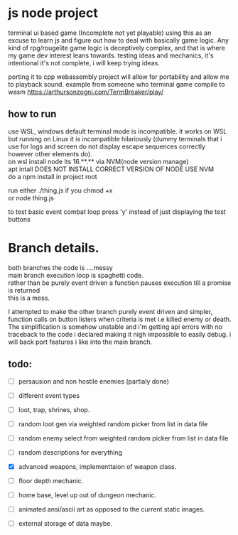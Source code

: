 # js node project
terminal ui based game (Incomplete not yet playable)
using this as an excuse to learn js and figure out how to deal with basically game logic.
Any kind of rpg/rougelite game logic is deceptively complex, and that is where my game dev interest leans towards.
testing ideas and mechanics, it's intentional it's not complete, i will keep trying ideas.

porting it to cpp webassembly project will allow for portability and allow me to playback sound.
example from someone who terminal game compile to wasm https://arthursonzogni.com/TermBreaker/play/


## how to run
use WSL, windows default terminal mode is incompatible.
it works on WSL but running on Linux it is incompatible hilariously (dummy terminals that i use for logs and screen do not display escape sequences correctly however other elements do). \
on wsl install node lts 16.\*\*.\*\* via NVM(node version manage) \
apt intall DOES NOT INSTALL CORRECT VERSION OF NODE USE NVM \
do a npm install in project root 

run either ./thing.js if you chmod +x \
or node thing.js 

to test basic event combat loop press 'y' instead of just displaying the test buttons 

# Branch details.
both branches the code is ....messy \
main branch execution loop is spaghetti code. \
rather than be purely event driven a function pauses execution till a promise is returned \
this is a mess. 

I attempted to make the other branch purely event driven and simpler, function calls on button listers when criteria is met i.e killed enemy or death.
The simplification is somehow unstable and i'm getting api errors with no traceback to the code i declared making it nigh impossible to easily debug.
i will back port features i like into the main branch.

## todo:
- [ ] persausion and non hostile enemies (partialy done)
- [ ] different event types
- [ ] loot, trap, shrines, shop.
- [ ] random loot gen via weighted random picker from list in data file
- [ ] random enemy select from weighted random picker from list in data file
- [ ] random descriptions for everything
- [x] advanced weapons, implementtaion of weapon class.
- [ ] floor depth mechanic.
- [ ] home base, level up out of dungeon mechanic.
- [ ] animated ansi/ascii art as opposed to the current static images.
- [ ] external storage of data maybe.

